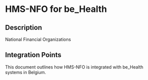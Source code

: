 # HMS-NFO for be_Health

## Description

National Financial Organizations

## Integration Points

This document outlines how HMS-NFO is integrated with be_Health systems in Belgium.
